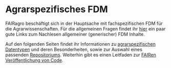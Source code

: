 # Agrarspezifisches FDM

FAIRagro beschäftigt sich in der Hauptsache mit fachspezifischen FDM für die Agrarwissenschaften.
Für die allgemeinen Fragen findet ihr [hier](/knowledgebase/basics/) ein paar gute Links zum Nachlesen allgemeiner (generischer) FDM Inhalte.

Auf den folgenden Seiten findet ihr Informationen zu [agrarspezifischen Datentypen](specific_data) und deren Besonderheiten, sowie zur Auswahl eines passenden [Repositoriums](data_repositories).
Weiterhin gibt es einen Leitfaden zur [FAIRen Veröffentlichung von Code](fair_code).
